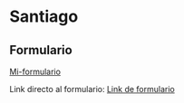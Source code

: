 # Santiago

## Formulario
<!-- [texto] (hipervinculo) -->

[Mi-formulario](./Mi-formulario/formulario.html)

Link directo al formulario: [Link de formulario](https://elzurdo2.github.io/JavaBackendI-Labs/Mi-formulario/formulario.html)
